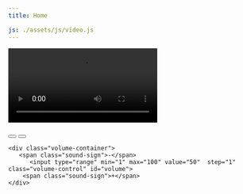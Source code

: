 ```yaml
---
title: Home

js: ./assets/js/video.js
---
```



<video autoplay loop id="myVideo">
  <source src="./assets/video/gnr.mp4" type="video/mp4">
</video>

<div class="empty-fill"></div>

<div class="content">

  <button id="video-play"><i class="fa fa-pause"></i></button>
    <button id="video-restart"><i class="fa fa-step-backward"></i></button>

  	<div class="volume-container">
       <span class="sound-sign">-</span>
          <input type="range" min="1" max="100" value="50"  step="1" class="volume-control" id="volume">
        <span class="sound-sign">+</span>
    </div>

</div>
